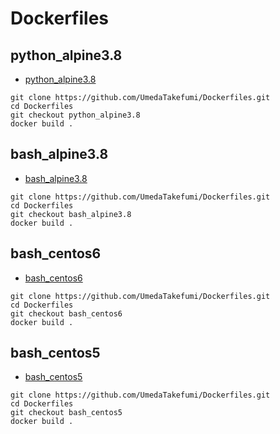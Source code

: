 # Dockerfiles

## python_alpine3.8

* [python_alpine3.8](https://github.com/UmedaTakefumi/Dockerfiles/tree/python_alpine3.8)

```
git clone https://github.com/UmedaTakefumi/Dockerfiles.git
cd Dockerfiles
git checkout python_alpine3.8
docker build .
```

## bash_alpine3.8

* [bash_alpine3.8](https://github.com/UmedaTakefumi/Dockerfiles/tree/bash_alpine3.8)

```
git clone https://github.com/UmedaTakefumi/Dockerfiles.git
cd Dockerfiles
git checkout bash_alpine3.8
docker build .
```

## bash_centos6

* [bash_centos6](https://github.com/UmedaTakefumi/Dockerfiles/tree/bash_centos6)

```
git clone https://github.com/UmedaTakefumi/Dockerfiles.git
cd Dockerfiles
git checkout bash_centos6
docker build .
```

## bash_centos5

* [bash_centos5](https://github.com/UmedaTakefumi/Dockerfiles/tree/bash_centos5)

```
git clone https://github.com/UmedaTakefumi/Dockerfiles.git
cd Dockerfiles
git checkout bash_centos5
docker build .
```


